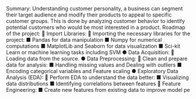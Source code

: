 Summary: 
Understanding customer personality, a business can segment their target audience and modify their products to appeal to specific customer groups. This is done by analyzing customer behavior to identify potential customers who would be most interested in a product.
Roadmap of the project:
	Import Libraries:
	Importing the necessary libraries for the project:
■	Pandas for data manipulation
■	Numpy for numerical computations
■	MatplotLib and Seaborn for data visualization
■	Sci-kit Learn or machine learning tasks including SVM
●	Data Acquisition:
	Loading data from the source.
●	Data Preprocessing:
	Clean and prepare data for analysis:
■	Handling missing values and Dealing with outliers
■	Encoding categorical variables and Feature scaling
●	Exploratory Data Analysis (EDA):
	Perform EDA to understand the data better:
■	Visualizing data distributions
■	Identifying correlations between features
	Feature Engineering:
■	Create new features from existing data to improve model pe
